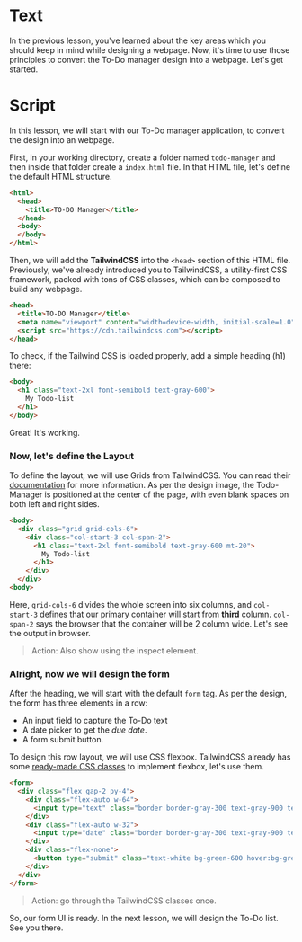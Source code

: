 # Text
In the previous lesson, you've learned about the key areas which you should keep in mind while designing a webpage. Now, it's time to use those principles to convert the To-Do manager design into a webpage. Let's get started.

# Script
In this lesson, we will start with our To-Do manager application, to convert the design into an webpage.

First, in your working directory, create a folder named `todo-manager` and then inside that folder create a `index.html` file. In that HTML file, let's define the default HTML structure.
```html
<html>
  <head>
    <title>TO-DO Manager</title>
  </head>
  <body>
  </body>
</html>
```

Then, we will add the **TailwindCSS** into the `<head>` section of this HTML file. Previously, we've already introduced you to TailwindCSS, a utility-first CSS framework, packed with tons of CSS classes, which can be composed to build any webpage.
```html
<head>
  <title>TO-DO Manager</title>
  <meta name="viewport" content="width=device-width, initial-scale=1.0">
  <script src="https://cdn.tailwindcss.com"></script>
</head>
```

To check, if the Tailwind CSS is loaded properly, add a simple heading (h1) there:
```html
<body>
  <h1 class="text-2xl font-semibold text-gray-600">
    My Todo-list
  </h1>
</body>
```
Great! It's working.

### Now, let's define the Layout
To define the layout, we will use Grids from TailwindCSS. You can read their [documentation](https://tailwindcss.com/docs/grid-template-columns) for more information.
As per the design image, the Todo-Manager is positioned at the center of the page, with even blank spaces on both left and right sides.
```html
<body>
  <div class="grid grid-cols-6">
    <div class="col-start-3 col-span-2">
      <h1 class="text-2xl font-semibold text-gray-600 mt-20">
        My Todo-list
      </h1>
    </div>
  </div>
<body>
```
Here, `grid-cols-6` divides the whole screen into six columns, and `col-start-3` defines that our primary container will start from **third** column. `col-span-2` says the browser that the container will be 2 column wide. Let's see the output in browser.

> Action: Also show using the inspect element.

### Alright, now we will design the form
After the heading, we will start with the default `form` tag. As per the design, the form has three elements in a row:
- An input field to capture the To-Do text
- A date picker to get the *due date*.
- A form submit button.

To design this row layout, we will use CSS flexbox. TailwindCSS already has some [ready-made CSS classes](https://tailwindcss.com/docs/flex) to implement flexbox, let's use them.
```html
<form>
  <div class="flex gap-2 py-4">
    <div class="flex-auto w-64">
      <input type="text" class="border border-gray-300 text-gray-900 text-sm rounded w-full p-2" placeholder="What's next?" autofocus required>
    </div>
    <div class="flex-auto w-32">
      <input type="date" class="border border-gray-300 text-gray-900 text-sm rounded w-full p-2 leading-4	">
    </div>
    <div class="flex-none">
      <button type="submit" class="text-white bg-green-600 hover:bg-green-700 font-medium rounded text-sm px-5 py-2 mr-2 mb-2">Add</button>
    </div>            
  </div>
</form>
```
> Action: go through the TailwindCSS classes once.

So, our form UI is ready. In the next lesson, we will design the To-Do list. See you there.